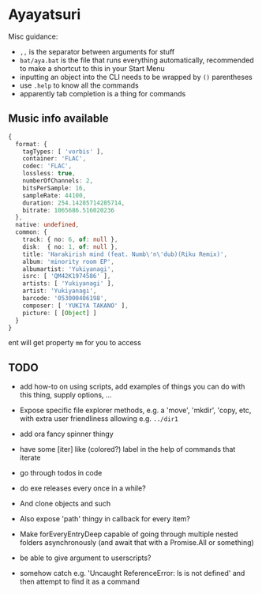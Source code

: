 # Ayayatsuri

Misc guidance:
- `,,` is the separator between arguments for stuff
- `bat/aya.bat` is the file that runs everything automatically, recommended to make a shortcut to this in your Start Menu
- inputting an object into the CLI needs to be wrapped by `()` parentheses
- use `.help` to know all the commands
- apparently tab completion is a thing for commands

## Music info available
```ts
{ 
  format: {
    tagTypes: [ 'vorbis' ],
    container: 'FLAC',
    codec: 'FLAC',
    lossless: true,
    numberOfChannels: 2,
    bitsPerSample: 16,
    sampleRate: 44100,
    duration: 254.14285714285714,
    bitrate: 1065686.516020236 
  },
  native: undefined,
  common: { 
    track: { no: 6, of: null },
    disk:  { no: 1, of: null },
    title: 'Harakirish mind (feat. Numb\'n\'dub)(Riku Remix)',
    album: 'minority room EP',
    albumartist: 'Yukiyanagi',
    isrc: [ 'QM42K1974586' ],
    artists: [ 'Yukiyanagi' ],
    artist: 'Yukiyanagi',
    barcode: '053000406198',
    composer: [ 'YUKIYA TAKANO' ],
    picture: [ [Object] ] 
  } 
}
```
ent will get property `mm` for you to access

## TODO
- add how-to on using scripts, add examples of things you can do with this thing, supply options, ...
- Expose specific file explorer methods, e.g. a 'move', 'mkdir', 'copy, etc, with extra user friendliness allowing e.g. `../dir1`

- add ora fancy spinner thingy
- have some [iter] like (colored?) label in the help of commands that iterate
- go through todos in code
- do exe releases every once in a while?

- And clone objects and such
- Also expose 'path' thingy in callback for every item?
- Make forEveryEntryDeep capable of going through multiple nested folders asynchronously (and await that with a Promise.All or something)
- be able to give argument to userscripts?
- somehow catch e.g. 'Uncaught ReferenceError: ls is not defined' and then attempt to find it as a command
